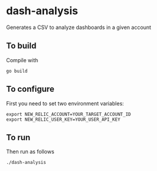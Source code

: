 # dash-analysis
Generates a CSV to analyze dashboards in a given account


## To build
Compile with
```
go build
```

## To configure
First you need to set two environment variables:
```
export NEW_RELIC_ACCOUNT=YOUR_TARGET_ACCOUNT_ID
export NEW_RELIC_USER_KEY=YOUR_USER_API_KEY
```

## To run
Then run as follows
```
./dash-analysis
```

